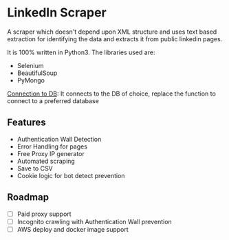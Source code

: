 # LinkedIn Scraper

A scraper which doesn't depend upon XML structure and uses text based extraction for identifying the data and extracts it from public linkedin pages.

It is 100% written in Python3. The libraries used are:
- Selenium
- BeautifulSoup
- PyMongo

[Connection to DB](https://github.com/Heave6899/linkedin-scraper/blob/2a8f1fae6dae1bb16eace69b41401ed54b1f2064/test.py#L18): It connects to the DB of choice, replace the function to connect to a preferred database

## Features
- Authentication Wall Detection
- Error Handling for pages
- Free Proxy IP generator
- Automated scraping
- Save to CSV
- Cookie logic for bot detect prevention

## Roadmap
- [ ] Paid proxy support
- [ ] Incognito crawling with Authentication Wall prevention
- [ ] AWS deploy and docker image support
